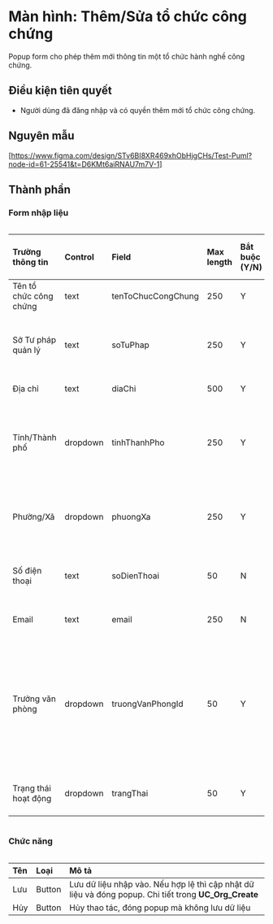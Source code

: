 # Màn hình: Thêm/Sửa tổ chức công chứng
Popup form cho phép thêm mới thông tin một tổ chức hành nghề công chứng.

## Điều kiện tiên quyết
- Người dùng đã đăng nhập và có quyền thêm mới tổ chức công chứng.

## Nguyên mẫu
[https://www.figma.com/design/STv6BI8XR469xhObHjgCHs/Test-Puml?node-id=61-25541&t=D6KMt6aiRNAU7m7V-1]

## Thành phần

### Form nhập liệu

<div style="overflow-x:auto">

| Trường thông tin       | Control  | Field              | Max length | Bắt buộc (Y/N) | Giá trị mặc định | Cho phép sửa (Y/N) | Mô tả                                                                                                                                                                                                           |
|:-----------------------|:---------|:-------------------|:-----------|:---------------|:-----------------|:-------------------|:----------------------------------------------------------------------------------------------------------------------------------------------------------------------------------------------------------------|
| Tên tổ chức công chứng | text     | tenToChucCongChung | 250        | Y              |                  | Y                  | Điền tên của tổ chức hành nghề công chứng                                                                                                                                                                       |
| Sở Tư pháp quản lý     | text     | soTuPhap           | 250         | Y              |                  | N                  | Tự động chọn Sở Tư pháp giống với người dùng. Disable, không cho phép thay đổi                                                                                                                                  |
| Địa chỉ                | text     | diaChi             | 500        | Y              |                  | Y                  | Điền địa chỉ trụ sở chính                                                                                                                                                                                       |
| Tỉnh/Thành phố         | dropdown | tinhThanhPho       | 250        | Y              |                  | Y                  | Chọn tỉnh/thành phố từ danh mục hành chính quốc gia, sau khi chọn sẽ cập nhật danh sách phường xã tương ứng với tỉnh thành                                                                                      |
| Phường/Xã              | dropdown | phuongXa           | 250        | Y              |                  | Y                  | Chọn phường/xã từ danh mục hành chính quốc gia, danh sách hiển thị theo tỉnh thành đã chọn                                                                                                                      |
| Số điện thoại          | text     | soDienThoai        | 50         | N              |                  | Y                  | Điền số điện thoại liên hệ, validate theo cấu trúc số điện thoại Việt Nam                                                                                                                                       |
| Email                  | text     | email              | 250        | N              |                  | Y                  | Nhập email liên hệ, validate theo cấu trúc email                                                                                                                                                                |
| Trưởng văn phòng       | dropdown | truongVanPhongId   | 50         | Y              |                  | Y                  | Click vào cho phép chọn công chứng viên từ danh sách (entity CongChungVien), cho phép điền và tìm kiếm theo số giấy tờ/tên công chứng viên, danh sách hiển thị theo cấu trúc "Số giấy tờ - Tên công chứng viên" |
| Trạng thái hoạt động   | dropdown | trangThai          | 50          | Y              | Đang hoạt động   | Y                  | Chọn trạng thái hoạt động theo danh sách đã liệt kê trong entity                                                                                                                                                |

</div>

### Chức năng
<div style="overflow-x:auto">

| Tên | Loại   | Mô tả                                                                                                 |
|:----|:-------|:------------------------------------------------------------------------------------------------------|
| Lưu | Button | Lưu dữ liệu nhập vào. Nếu hợp lệ thì cập nhật dữ liệu và đóng popup. Chi tiết trong **UC_Org_Create** |
| Hủy | Button | Hủy thao tác, đóng popup mà không lưu dữ liệu                                                         |
